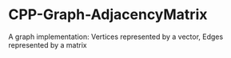 # CPP-Graph-AdjacencyMatrix
A graph implementation: Vertices represented by a vector, Edges represented by a matrix

